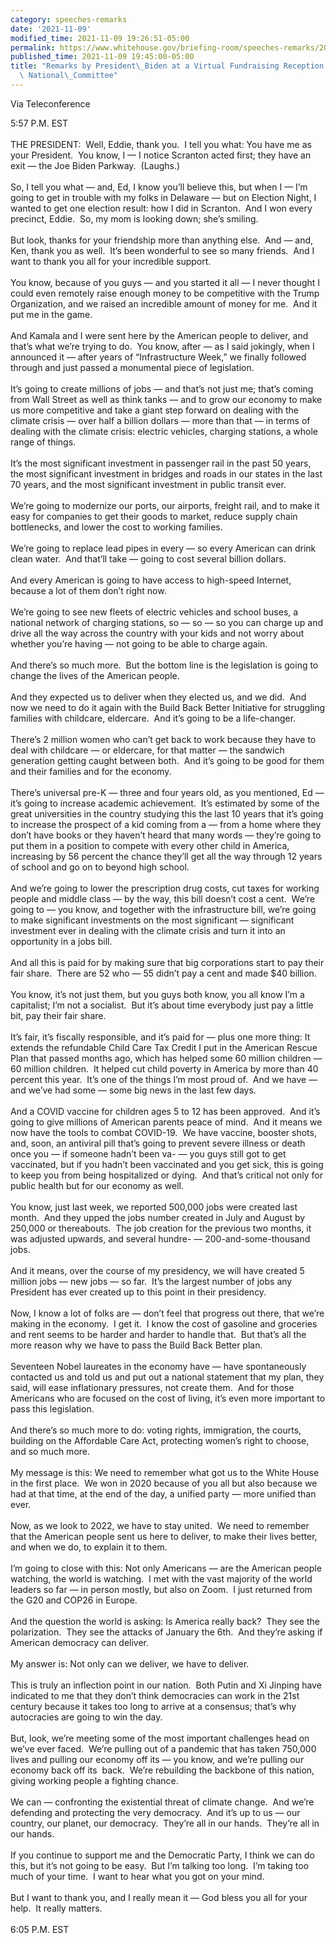 ```yaml
---
category: speeches-remarks
date: '2021-11-09'
modified_time: 2021-11-09 19:26:51-05:00
permalink: https://www.whitehouse.gov/briefing-room/speeches-remarks/2021/11/09/remarks-by-president-biden-at-a-virtual-fundraising-reception-for-the-democratic-national-committee-2/
published_time: 2021-11-09 19:45:00-05:00
title: "Remarks by President\_Biden at a Virtual Fundraising Reception for the Democratic\
  \ National\_Committee"
---
```

 
Via Teleconference

5:57 P.M. EST  
   
THE PRESIDENT:  Well, Eddie, thank you.  I tell you what: You have me as
your President.  You know, I — I notice Scranton acted first; they have
an exit — the Joe Biden Parkway.  (Laughs.)  
   
So, I tell you what — and, Ed, I know you’ll believe this, but when I —
I’m going to get in trouble with my folks in Delaware — but on Election
Night, I wanted to get one election result: how I did in Scranton.  And
I won every precinct, Eddie.  So, my mom is looking down; she’s
smiling.  
   
But look, thanks for your friendship more than anything else.  And —
and, Ken, thank you as well.  It’s been wonderful to see so many
friends.  And I want to thank you all for your incredible support.  
   
You know, because of you guys — and you started it all — I never thought
I could even remotely raise enough money to be competitive with the
Trump Organization, and we raised an incredible amount of money for me. 
And it put me in the game.  
   
And Kamala and I were sent here by the American people to deliver, and
that’s what we’re trying to do.  You know, after — as I said jokingly,
when I announced it — after years of “Infrastructure Week,” we finally
followed through and just passed a monumental piece of legislation.   
   
It’s going to create millions of jobs — and that’s not just me; that’s
coming from Wall Street as well as think tanks — and to grow our economy
to make us more competitive and take a giant step forward on dealing
with the climate crisis — over half a billion dollars — more than that —
in terms of dealing with the climate crisis: electric vehicles, charging
stations, a whole range of things.  
   
It’s the most significant investment in passenger rail in the past 50
years, the most significant investment in bridges and roads in our
states in the last 70 years, and the most significant investment in
public transit ever.  
   
We’re going to modernize our ports, our airports, freight rail, and to
make it easy for companies to get their goods to market, reduce supply
chain bottlenecks, and lower the cost to working families.  
   
We’re going to replace lead pipes in every — so every American can drink
clean water.  And that’ll take — going to cost several billion
dollars.  
   
And every American is going to have access to high-speed Internet,
because a lot of them don’t right now.  
   
We’re going to see new fleets of electric vehicles and school buses, a
national network of charging stations, so — so — so you can charge up
and drive all the way across the country with your kids and not worry
about whether you’re having — not going to be able to charge again.  
   
And there’s so much more.  But the bottom line is the legislation is
going to change the lives of the American people.  
   
And they expected us to deliver when they elected us, and we did.  And
now we need to do it again with the Build Back Better Initiative for
struggling families with childcare, eldercare.  And it’s going to be a
life-changer.  
   
There’s 2 million women who can’t get back to work because they have to
deal with childcare — or eldercare, for that matter — the sandwich
generation getting caught between both.  And it’s going to be good for
them and their families and for the economy.  
   
There’s universal pre-K — three and four years old, as you mentioned, Ed
— it’s going to increase academic achievement.  It’s estimated by some
of the great universities in the country studying this the last 10 years
that it’s going to increase the prospect of a kid coming from a — from a
home where they don’t have books or they haven’t heard that many words —
they’re going to put them in a position to compete with every other
child in America, increasing by 56 percent the chance they’ll get all
the way through 12 years of school and go on to beyond high school.  
   
And we’re going to lower the prescription drug costs, cut taxes for
working people and middle class — by the way, this bill doesn’t cost a
cent.  We’re going to — you know, and together with the infrastructure
bill, we’re going to make significant investments on the most
significant — significant investment ever in dealing with the climate
crisis and turn it into an opportunity in a jobs bill.  
   
And all this is paid for by making sure that big corporations start to
pay their fair share.  There are 52 who — 55 didn’t pay a cent and made
$40 billion.  
   
You know, it’s not just them, but you guys both know, you all know I’m a
capitalist; I’m not a socialist.  But it’s about time everybody just pay
a little bit, pay their fair share.  
   
It’s fair, it’s fiscally responsible, and it’s paid for — plus one more
thing: It extends the refundable Child Care Tax Credit I put in the
American Rescue Plan that passed months ago, which has helped some 60
million children — 60 million children.  It helped cut child poverty in
America by more than 40 percent this year.  It’s one of the things I’m
most proud of.  And we have — and we’ve had some — some big news in the
last few days.  
   
And a COVID vaccine for children ages 5 to 12 has been approved.  And
it’s going to give millions of American parents peace of mind.  And it
means we now have the tools to combat COVID-19.  We have vaccine,
booster shots, and, soon, an antiviral pill that’s going to prevent
severe illness or death once you — if someone hadn’t been va- — you guys
still got to get vaccinated, but if you hadn’t been vaccinated and you
get sick, this is going to keep you from being hospitalized or dying. 
And that’s critical not only for public health but for our economy as
well.  
   
You know, just last week, we reported 500,000 jobs were created last
month.  And they upped the jobs number created in July and August by
250,000 or thereabouts.  The job creation for the previous two months,
it was adjusted upwards, and several hundre- — 200-and-some-thousand
jobs.  
   
And it means, over the course of my presidency, we will have created 5
million jobs — new jobs — so far.  It’s the largest number of jobs any
President has ever created up to this point in their presidency.  
   
Now, I know a lot of folks are — don’t feel that progress out there,
that we’re making in the economy.  I get it.  I know the cost of
gasoline and groceries and rent seems to be harder and harder to handle
that.  But that’s all the more reason why we have to pass the Build Back
Better plan.  
   
Seventeen Nobel laureates in the economy have — have spontaneously
contacted us and told us and put out a national statement that my plan,
they said, will ease inflationary pressures, not create them.  And for
those Americans who are focused on the cost of living, it’s even more
important to pass this legislation.   
   
And there’s so much more to do: voting rights, immigration, the courts,
building on the Affordable Care Act, protecting women’s right to choose,
and so much more.  
   
My message is this: We need to remember what got us to the White House
in the first place.  We won in 2020 because of you all but also because
we had at that time, at the end of the day, a unified party — more
unified than ever.  
   
Now, as we look to 2022, we have to stay united.  We need to remember
that the American people sent us here to deliver, to make their lives
better, and when we do, to explain it to them.   
   
I’m going to close with this: Not only Americans — are the American
people watching, the world is watching.  I met with the vast majority of
the world leaders so far — in person mostly, but also on Zoom.  I just
returned from the G20 and COP26 in Europe.   
   
And the question the world is asking: Is America really back?  They see
the polarization.  They see the attacks of January the 6th.  And they’re
asking if American democracy can deliver.  
   
My answer is: Not only can we deliver, we have to deliver.  
   
This is truly an inflection point in our nation.  Both Putin and Xi
Jinping have indicated to me that they don’t think democracies can work
in the 21st century because it takes too long to arrive at a consensus;
that’s why autocracies are going to win the day.   
   
But, look, we’re meeting some of the most important challenges head on
we’ve ever faced.  We’re pulling out of a pandemic that has taken
750,000 lives and pulling our economy off its — you know, and we’re
pulling our economy back off its  back.  We’re rebuilding the backbone
of this nation, giving working people a fighting chance.   
   
We can — confronting the existential threat of climate change.  And
we’re defending and protecting the very democracy.  And it’s up to us —
our country, our planet, our democracy.  They’re all in our hands. 
They’re all in our hands.   
   
If you continue to support me and the Democratic Party, I think we can
do this, but it’s not going to be easy.  But I’m talking too long.  I’m
taking too much of your time.  I want to hear what you got on your
mind.  
   
But I want to thank you, and I really mean it — God bless you all for
your help.  It really matters.  
   
6:05 P.M. EST
